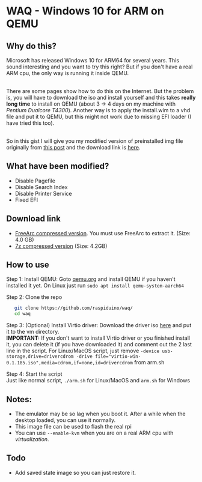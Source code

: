 # WAQ - Windows 10 for ARM on QEMU

## Why do this?
Microsoft has released Windows 10 for ARM64 for several years. This sound interesting and you want to try this right? But if you don't have
a real ARM cpu, the only way is running it inside QEMU.

<br> There are some pages show how to do this on the Internet. But the problem is, you will have to download the iso and install yourself
and this takes <b>really long time</b> to install on QEMU (about 3 -> 4 days on my machine with <i>Pentium Dualcore T4300</i>). Another way
is to apply the install.wim to a vhd file and put it to QEMU, but this might not work due to missing EFI loader (I have tried this too).

<br>So in this gist I will give you my modified version of preinstalled img file originally from <a href="https://discourse.pi64.win/t/how-to-installing-windows-10-arm64-17134-on-your-raspberry-pi-3-and-4/488/4">this post</a>
and the download link is <a href="https://mega.nz/#F!kJI3HIAS!CQAUKgp6thSAA_A2GbgdjA">here</a>.

## What have been modified?
- Disable Pagefile
- Disable Search Index
- Disable Printer Service
- Fixed EFI

## Download link
- <a href="https://drive.google.com/file/d/1AkEPWPXm_N3jzcDk58p2uJbi7HENA2sq/view?usp=sharing">FreeArc compressed version</a>. You must use FreeArc to extract it. (Size: 4.0 GB)
- <a href="https://drive.google.com/file/d/1XmCJDlcITesHN5oW01ySUU1eyLF_fUE-/view?usp=sharing">7z compressed version</a> (Size: 4.2GB)

## How to use
Step 1: Install QEMU: Goto <a href="https:\\qemu.org">qemu.org</a> and install QEMU if you haven't installed it yet. On Linux just run ```sudo apt install qemu-system-aarch64```
        
Step 2: Clone the repo
```bash
   git clone https://github.com/raspiduino/waq/
   cd waq
```

Step 3: (Optional) Install Virtio driver: Download the driver iso <a href="https://fedorapeople.org/groups/virt/virtio-win/direct-downloads/stable-virtio/virtio-win.iso">here</a> and put it to the vm directory.
<br><b>IMPORTANT:</b> If you don't want to install Virtio driver or you finished install it, you can delete it (if you have downloaded it) and comment out the 2 last line in the script. For Linux/MacOS script, just remove ```-device usb-storage,drive=drivercdrom -drive file="virtio-win-0.1.185.iso",media=cdrom,if=none,id=drivercdrom``` from arm.sh

Step 4: Start the script
<br>Just like normal script, ```./arm.sh``` for Linux/MacOS and ```arm.sh``` for Windows

## Notes:
- The emulator may be so lag when you boot it. After a while when the desktop loaded, you can use it normally.
- This image file can be used to flash the real rpi
- You can use ```--enable-kvm``` when you are on a real ARM cpu with <i>virtualization</i>.

## Todo
- Add saved state image so you can just restore it.

